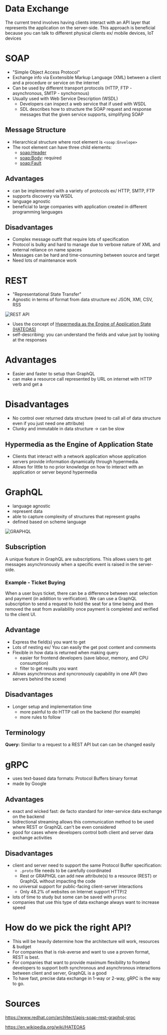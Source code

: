 # Data Exchange
The current trend involves having clients interact with an API layer that represents the application on the server-side. This approach is beneficial because you can talk to different physical clients ex/ mobile devices, IoT devices

# SOAP
* "Simple Object Access Protocol"  
* Exchange info via Exxtensible Markup Language (XML) between a client and a procedure or service on the internet
* Can be used by different transport protocols (HTTP, FTP - asynchronous, SMTP - synchornous)
* Usually used with Web Service Description (WSDL)
    * Developers can inspect a web service that if used with WSDL
    * SDL describes how to structure the SOAP request and response messages that the given service supports, simplifying SOAP

## Message Structure
* Hierarchical structure where root element is `<soap:Envelope>` 
* The root element can have three child elements: 
    * <soap:Header>
    * <soap:Body>: required
    * <soap:Fault>

## Advantages
* can be implemented with a variety of protocols ex/ HTTP, SMTP, FTP
* supports discovery via WSDL
* language agnostic 
* beneficial to large companies with application created in different programming languages

## Disadvantages
* Complex message outfit that require lots of specification
* Protocol is bulky and hard to manage due to verboxe nature of XML and external reliance on name spaces  
* Messages can be hard and time-consuming between source and target 
* Need lots of maintenance work

# REST
* "Representational State Transfer"
* Agnostic in terms of format from data structure ex/ JSON, XMl, CSV, RSS

![REST API](../images/REST_API_HTTP_methods.png)

* Uses the concept of [Hypermedia as the Engine of Application State (HATEOAS)](##Hypermedia-as-the-Engine-of-Application-State)
* self-describing: you can understand the fields and value just by looking at the responses

# Advantages
* Easier and faster to setup than GraphQL
* can make a resource call represented by URL on internet with HTTP verb and get a 

# Disadvantages
* No control over returned data structure (need to call all of data structure even if you just need one attribute)
* Clunky and immutable in data structure -> can be slow

## Hypermedia as the Engine of Application State 
* Clients that interact with a network application whose application servers provide information dynamically through hypermedia.
* Allows for little to no prior knowledge on how to interact with an application or server beyond hypermedia

# GraphQL
* language agnostic 
* represent data 
* able to capture complexity of structures that represent graphs
* defined based on scheme language 

![GRAPHQL](../images/graphql_response_sample.png)

## Subscription
A unique feature in GraphQL are subscriptions. This allows users to get messages asynchronously when a specific event is raised in the server-side. 

### Example - Ticket Buying
When a user buys ticket, there can be a difference between seat selection and payment (in addition to verification). We can use a GraphQL subscription to send a request to hold the seat for a time being and then removed the seat from availability once payment is completed and verified to the client UI. 

## Advantage
* Express the field(s) you want to get
* Lots of nesting ex/ You can easily the get post content and comments 
* Flexible in how data is returned when making query 
    * easier for frontend developers (save labour, memory, and CPU consumption)
    * filter to get results you want
* Allows asynchronous and syncronously capability in one API (two servers behind the scene)

## Disadvantages
* Longer setup and implementation time
    * more painful to do HTTP call on the backend (for example)
    * more rules to follow

## Terminology
**Query:** Similiar to a request to a REST API but can can be changed easily

# gRPC 
* uses text-based data formats: Protocol Buffers binary format
* made by Google

## Advantages
* exact and wicked fast: de facto standard for inter-service data exchange on the backend
* bidrectional streaming allows this communication method to be used where REST or GraphQL can't be even considered
* good for cases where developers control both client and server data exchange activities

## Disadvantages
* client and server need to support the same Protocol Buffer specification: 
    * `.proto` file needs to be carefully coordinated
    * Rest or GRAPHQL can add new attribute(s) to a resource (REST) or GraphQL without impacting the code
* no universal support for public-facing client-server interactions
    * Only 48.2% of websites on Internet support HTTP/2 
* lots of time to study but some can be saved with `protoc`
* companies that use this type of data exchange always want to increase speed

# How do we pick the right API?
* This will be heavily determine how the architecture will work, resources & budget
* For companies that is risk-averse and want to use a proven format, REST is best. 
* For companies that want to provide maximum flexibility to frontend developers to support both synchronous and asynchronous interactions between client and server, GraphQL is a good 
* To have fast, precise data exchange in 1-way or 2-way, gRPC is the way to go.

# Sources
https://www.redhat.com/architect/apis-soap-rest-graphql-grpc

https://en.wikipedia.org/wiki/HATEOAS